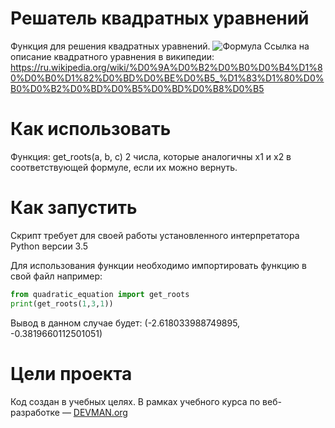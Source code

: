 # Решатель квадратных уравнений

Функция для решения квадратных уравнений. ![Формула](https://wikimedia.org/api/rest_v1/media/math/render/svg/23e70cfa003f402d108ec04d97983fb62f69536e)
Ссылка на описание квадратного уравнения в википедии: https://ru.wikipedia.org/wiki/%D0%9A%D0%B2%D0%B0%D0%B4%D1%80%D0%B0%D1%82%D0%BD%D0%BE%D0%B5_%D1%83%D1%80%D0%B0%D0%B2%D0%BD%D0%B5%D0%BD%D0%B8%D0%B5

# Как использовать

Функция: get_roots(a, b, c) 2 числа, которые аналогичны x1 и x2 в соответствующей формуле, если их можно вернуть.

# Как запустить

Скрипт требует для своей работы установленного интерпретатора Python версии 3.5

Для использования функции необходимо импортировать функцию в свой файл например:
```python
from quadratic_equation import get_roots
print(get_roots(1,3,1))
```
Вывод в данном случае будет:
(-2.618033988749895, -0.3819660112501051)

# Цели проекта

Код создан в учебных целях. В рамках учебного курса по веб-разработке ― [DEVMAN.org](https://devman.org)
